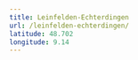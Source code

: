 ```yaml
---
title: Leinfelden-Echterdingen
url: /leinfelden-echterdingen/
latitude: 48.702
longitude: 9.14
---
```

